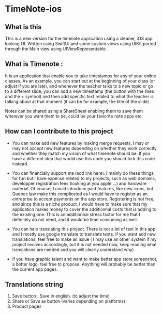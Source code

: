 # TimeNote-ios


## What is this

This is a new version for the timenote application using a cleaner, iOS app looking UI. Written using SwiftUI and some custom views using UIKit
ported through the Main view using UIViewRepresentable. 

## What is Timenote : 

It is an application that enable you to take timestamps for any of your online classes. As an example, you can start out at the beginning of your class 
(or adjust if you are late), and whenever the teacher talks to a new topic or go to a different slide, you can add a new timestamp (the button with the
lines and the + symbol) and then add specific text related to what the teacher is talking about at that moment (it can be for example, the 
title of the slide)

Notes can be shared using a ShareSheet enabling them to save them wherever you want them to be, could be your faviorite note apps etc. 

## How can I contribute to this project 

- You can make add new features by making merge requests, I may or may not accept new features depending on whether they work correctly and whether they
match my vision of what timenote should be. If you have a different idea that would use this code you should fork this code instead. 

- You can financially support me (add link here). I mainly do these things for fun but I have expense related to my projects, such as web domains, 
developper registration fees (looking at you apple ...) and hardware material. Of course, I could introduce paid features, like new icons, but Quebec law
make this complicated as I would have to register as an entreprise to accept payments on the app store. Registering is not free, and since this is a niche product, 
I would have to make sure that my application makes money to cover the additionnal costs that is adding to the existing one. This is an additionnal stress
factor for me that I definitely do not need, and it would be time consuming as well. 

- You can help translating this project. There is not a lot of text in this app and I mostly use google translate to translate texts. If you want
 add new translations, feel free to make an issue ( I may use an other system if my project evolves accordingly, but it is not needed now, 
 keep reading what translations are needed and you will clearly understand why)
 
- If you have graphic talent and want to make better app store screenshot, a better logo, feel free to propose. Anything will probably be better than the current app pages.
 
 
 ## Translations string
 
 1. Save button : Save in english. (to adjust the time)
 2. Share or Save as button (varies depending on platforms) 
3. Product pages




